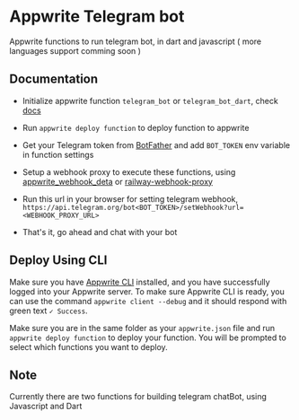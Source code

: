 # Appwrite Telegram bot

Appwrite functions to run telegram bot, in dart and javascript ( more languages support comming soon )


## Documentation

-  Initialize appwrite function `telegram_bot` or `telegram_bot_dart`, check [docs](https://appwrite.io/docs/functions)


-  Run `appwrite deploy function` to deploy function to appwrite


-  Get your Telegram token from [BotFather](https://t.me/BotFather) and add `BOT_TOKEN` env variable in function settings


-  Setup a webhook proxy to execute these functions, using [appwrite_webhook_deta](https://github.com/rohitsangwan01/appwrite_webhook_deta) or [railway-webhook-proxy](https://github.com/Meldiron/railway-webhook-proxy)


-  Run this url in your browser for setting telegram webhook, `https://api.telegram.org/bot<BOT_TOKEN>/setWebhook?url=<WEBHOOK_PROXY_URL>` 


-  That's it, go ahead and chat with your bot


## Deploy Using CLI

Make sure you have [Appwrite CLI](https://appwrite.io/docs/command-line#installation) installed, and you have successfully logged into your Appwrite server. To make sure Appwrite CLI is ready, you can use the command `appwrite client --debug` and it should respond with green text `✓ Success`.

Make sure you are in the same folder as your `appwrite.json` file and run `appwrite deploy function` to deploy your function. You will be prompted to select which functions you want to deploy.


## Note 

Currently there are two functions for building telegram chatBot, using Javascript and Dart
